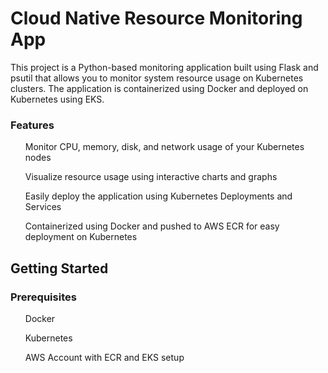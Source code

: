 # Cloud Native Resource Monitoring App
 This project is a Python-based monitoring application built using Flask and psutil that allows you to monitor system resource usage on Kubernetes clusters. The application is containerized using Docker and deployed on Kubernetes using EKS.</p>

<h3>Features</h3>

<ul>

Monitor CPU, memory, disk, and network usage of your Kubernetes nodes

Visualize resource usage using interactive charts and graphs

Easily deploy the application using Kubernetes Deployments and Services

Containerized using Docker and pushed to AWS ECR for easy deployment on Kubernetes
</ul>

<h2>Getting Started</h2>
<h3>Prerequisites</h3>
<ul>
 Docker
  
 Kubernetes
  
 AWS Account with ECR and EKS setup
 
 </ul>
